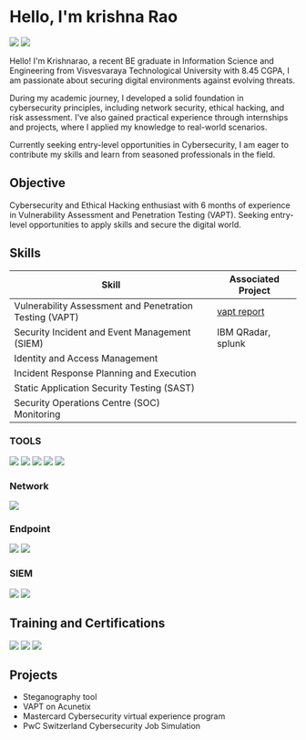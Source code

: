 # Hello, I'm krishna Rao
<a href="https://www.linkedin.com/in/krishanarao/"><img src="https://img.shields.io/badge/-Linkedin-0072b1?&style=for-the-badge&logo=linkedin&logoColor=white" /></a>
<a href="https://www.linkedin.com/in/krishanarao/"><img src="https://img.shields.io/badge/github-0072b1?&style=for-the-badge&logo=github&logoColor=black" /></a>

<!--[Brief Introduction - Remove this afterwards]-->
Hello! I'm Krishnarao, a recent BE graduate in Information Science and Engineering from Visvesvaraya Technological University with 8.45 CGPA, I am passionate about securing digital environments against evolving threats.

During my academic journey, I developed a solid foundation in cybersecurity principles, including network security, ethical hacking, and risk assessment. I've also gained practical experience through internships and projects, where I applied my knowledge to real-world scenarios.

Currently seeking entry-level opportunities in Cybersecurity, I am eager to contribute my skills and learn from seasoned professionals in the field.

## Objective
<!--[Provide Objective - Remove this afterwards]]-->

Cybersecurity and Ethical Hacking enthusiast with 6 months of experience in Vulnerability Assessment and Penetration Testing (VAPT). Seeking entry-level opportunities to apply skills and secure the digital world.

## Skills
<!--[Provide skills and associated project. Make sure to hyperlink the project - Remove this afterwards]]-->

| Skill                                         | Associated Project         |
|-----------------------------------------------|----------------------------|
| Vulnerability Assessment and Penetration Testing (VAPT) | <a href="https://www.dropbox.com/scl/fi/2xxfoex8x4hzg469k1puf/VAPT-Report-on-Aquentix.pdf?rlkey=tlizqjm0q2a5qb7oibifs05s2&st=l3xehikt&dl=0"> vapt report</a>|
| Security Incident and Event Management (SIEM)  | <a >IBM QRadar, splunk </a>|
| Identity and Access Management         | |
| Incident Response Planning and Execution      | |
| Static Application Security Testing (SAST)      | |
| Security Operations Centre (SOC) Monitoring | |


### TOOLS
<div>
    <img src="https://img.shields.io/badge/-Active Directory-0078D4?&style=for-the-badge&logo=Active Directory&logoColor=white" />
    <img src="https://img.shields.io/badge/-burp suite-000000?&style=for-the-badge&logo=Burp Suite&logoColor=orange" />
    <img src="https://img.shields.io/badge/-SQLmap-005571?&style=for-the-badge&logo=sqlmap&logoColor=white" />
    <img src="https://img.shields.io/badge/-Wireshark-1679A7?&style=for-the-badge&logo=Wireshark&logoColor=white" />
    <img src="https://img.shields.io/badge/-kali linux-005571?&style=for-the-badge&logo=kali linux&logoColor=black" />
    
</div>


### Network
<div>
    <img src="https://img.shields.io/badge/-Wireshark-1679A7?&style=for-the-badge&logo=Wireshark&logoColor=white" />
   <!-- <img src="https://img.shields.io/badge/-Suricata-EF3B2D?&style=for-the-badge&logo=Suricata&logoColor=white" />
    <img src="https://img.shields.io/badge/-Zeek-777BB4?&style=for-the-badge&logo=Zeek&logoColor=white" /> -->
</div>

### Endpoint
<div>
    <img src="https://img.shields.io/badge/-Microsoft_Defender_for_Endpoint-00A4EF?&style=for-the-badge&logo=Microsoft&logoColor=white" />
    <img src="https://img.shields.io/badge/-Antivirus-4B275F?&style=for-the-badge&logo=antivirus&logoColor=white" />
</div>

### SIEM
<div>
    <img src="https://img.shields.io/badge/-IBM QRadar(basics)-0078D4?&style=for-the-badge&logo=Microsoft&logoColor=white" />
    <img src="https://img.shields.io/badge/-Splunk(basics)-000000?&style=for-the-badge&logo=Splunk&logoColor=white" />
   
</div>


## Training and Certifications
<!--[Provide certifications that you have obtained. Use ChatGPT to help create the link - Remove this afterwards]]-->
<div>

<img src="https://img.shields.io/badge/-CCNA-4D4D4D?&style=for-the-badge&logoColor=white" />
<img src="https://img.shields.io/badge/-ETHICAL HACKING-006400?&style=for-the-badge&logoColor=white" />
<img src="https://img.shields.io/badge/-CCD-000080?&style=for-the-badge&logoColor=white" />
</div>

## Projects
- Steganography tool
- VAPT on Acunetix
- Mastercard Cybersecurity virtual experience program 
- PwC Switzerland Cybersecurity Job Simulation
